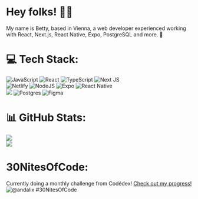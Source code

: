 # Hey folks! 👋🏼

My name is Betty, based in Vienna, a web developer experienced working with React, Next.js, React Native, Expo, PostgreSQL and more. 🚀 </br>

# 💻 Tech Stack:
![JavaScript](https://img.shields.io/badge/javascript-%23323330.svg?style=for-the-badge&logo=javascript&logoColor=%23F7DF1E) ![React](https://img.shields.io/badge/react-%2320232a.svg?style=for-the-badge&logo=react&logoColor=%2361DAFB) ![TypeScript](https://img.shields.io/badge/typescript-%23007ACC.svg?style=for-the-badge&logo=typescript&logoColor=white) ![Next JS](https://img.shields.io/badge/Next-black?style=for-the-badge&logo=next.js&logoColor=white) </br>
![Netlify](https://img.shields.io/badge/netlify-%23000000.svg?style=for-the-badge&logo=netlify&logoColor=#00C7B7) ![NodeJS](https://img.shields.io/badge/node.js-6DA55F?style=for-the-badge&logo=node.js&logoColor=white) ![Expo](https://img.shields.io/badge/expo-1C1E24?style=for-the-badge&logo=expo&logoColor=#D04A37)  ![React Native](https://img.shields.io/badge/react_native-%2320232a.svg?style=for-the-badge&logo=react&logoColor=%2361DAFB) </br>
<img src="https://camo.githubusercontent.com/ec8056bddf659d21de39b358d9786e56731cd767117e091348411666a5e7eee6/68747470733a2f2f696d672e736869656c64732e696f2f62616467652f7461696c77696e646373732d2532333338423241432e7376673f7374796c653d666f722d7468652d6261646765266c6f676f3d7461696c77696e642d637373266c6f676f436f6c6f723d7768697465"/> ![Postgres](https://img.shields.io/badge/postgres-%23316192.svg?style=for-the-badge&logo=postgresql&logoColor=white)  ![Figma](https://img.shields.io/badge/figma-%23F24E1E.svg?style=for-the-badge&logo=figma&logoColor=white)
# 📊 GitHub Stats:
![](https://github-readme-streak-stats.herokuapp.com/?user=BettySosterics&theme=dark&hide_border=false)<br/>
![](https://github-readme-stats.vercel.app/api/top-langs/?username=BettySosterics&theme=dark&hide_border=false&include_all_commits=true&count_private=false&layout=compact)

# 30NitesOfCode:
Currently doing a monthly challenge from Codédex!
  [Check out my progress!](https://www.codedex.io/@andalix/30-nites-of-code)  
  ![@andalix #30NitesOfCode](https://www.codedex.io/api/petStatus?user=andalix)
